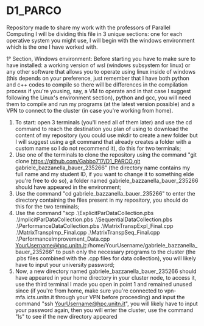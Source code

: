 # D1_PARCO
Repository made to share my work with the professors of Parallel Computing 
I will be dividing this file in 3 unique sections: one for each operative system you might use, I will begin with the windows environment which is the one I have worked with.

1° Section, Windows environment:
Before starting you have to make sure to have installed: a working version of wsl (windows subsystem for linux) or any other software that allows you to operate using linux inside of windows (this depends on your preference, just remember that I have both python and c++ codes to compile so there will be differences in the compilation process if you're yousing, say, a VM to operate and in that case I suggest following the Linux's environment section), python and gcc, you will need them to compile and run my programs (at the latest version possible) and a VPN to connect to the cluster (in case you're working from home).
1) To start: open 3 terminals (you'll need all of them later) and use the cd command to reach the destination you plan of using to download the content of my repository (you could use mkdir to create a new folder but I will suggest using a git command that already creates a folder with a custom name so I do not recommend it), do this for two terminals;
2) Use one of the terminals to clone the repository using the command "git clone https://github.com/Gabbo717/D1_PARCO.git gabriele_bazzanella_bauer_235266" (the directory name contains my full name and my student ID, if you want to change it to something elde you're free to do so), a folder named gabriele_bazzanella_bauer_235266 should have appeared in the environment;
3) Use the command "cd gabriele_bazzanella_bauer_235266" to enter the directory containing the files present in my repository, you should do this for the two terminals; 
4) Use the command "scp .\ExplicitParDataCollection.pbs .\ImplicitParDataCollection.pbs .\SequentialDataCollection.pbs .\PerformanceDataCollection.pbs .\MatrixTranspExpl_Final.cpp .\MatrixTranspImp_Final.cpp .\MatrixTranspSeq_Final.cpp .\PerformanceImprovement_Data.cpp YourUsername@hpc.unitn.it:/home/YourUsername/gabriele_bazzanella_bauer_235266" to push only the necessary programs to the cluster (the .pbs files combined with the .cpp files for data collection), you will likely have to input your university password;
5) Now, a new directory named gabriele_bazzanella_bauer_235266 should have appeared in your home directory in your cluster node, to access it, use the third terminal I made you open in point 1 and remained unused since (if you're from home, make sure you're connected to vpn-mfa.icts.unitn.it through your VPN before proceeding) and input the command "ssh YourUsername@hpc.unitn.it", you will likely have to input your password again, then you will enter the cluster, use the command "ls" to see if the new directory appeared

